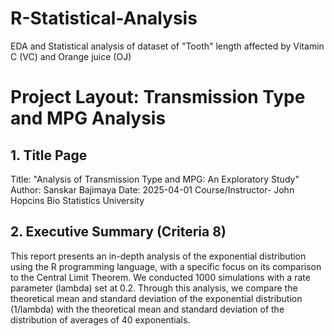 # R-Statistical-Analysis
EDA and Statistical analysis of dataset of "Tooth" length affected by Vitamin C (VC) and Orange juice (OJ)

# Project Layout: Transmission Type and MPG Analysis
## 1. Title Page
Title: "Analysis of Transmission Type and MPG: An Exploratory Study"
Author: Sanskar Bajimaya
Date: 2025-04-01
Course/Instructor- John Hopcins Bio Statistics University

## 2. Executive Summary (Criteria 8)
This report presents an in-depth analysis of the exponential distribution using the R programming language, with a specific focus on its comparison to the Central Limit Theorem. We conducted 1000 simulations with a rate parameter (lambda) set at 0.2. Through this analysis, we compare the theoretical mean and standard deviation of the exponential distribution (1/lambda) with the theoretical mean and standard deviation of the distribution of averages of 40 exponentials.
